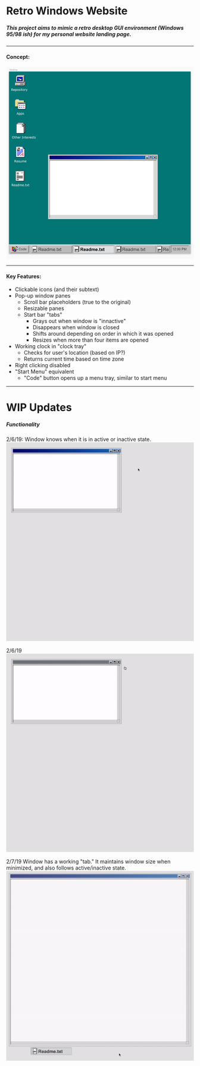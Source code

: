 # Retro Windows Website

##### This project aims to mimic a retro desktop GUI environment (Windows 95/98 ish) for my personal website landing page.
___

#### Concept:

![Desktop Enviroment Image](https://github.com/wumbledrive/RetroWindowsSite/blob/master/Images/Open%20Window.png?raw=true)
___

#### Key Features:
* Clickable icons (and their subtext)
* Pop-up window panes
	* Scroll bar placeholders (true to the original)
	* Resizable panes
	* Start bar "tabs"
		* Grays out when window is "innactive"
		* Disappears when window is closed
		* Shifts around depending on order in which it was opened
		* Resizes when more than four items are opened  
* Working clock in "clock tray"
	* Checks for user's location (based on IP?)
	* Returns current time based on time zone
* Right clicking disabled
* "Start Menu" equivalent
	* "Code" button opens up a menu tray, similar to start menu

---

# WIP Updates

##### Functionality

2/6/19: Window knows when it is in active or inactive state.
![Active/Innactive Windows](https://github.com/wumbledrive/RetroWindowsSite/blob/master/Images/Active:Inactive%20Window.gif?raw=true)

2/6/19
![Closing Windows](https://github.com/wumbledrive/RetroWindowsSite/blob/master/Images/Window%20Maximize%20&%20Close.gif?raw=true)

2/7/19 Window has a working "tab." It maintains window size when minimized, and also follows active/inactive state.
![Working Tab](https://github.com/wumbledrive/RetroWindowsSite/blob/master/Images/WorkingTab.gif?raw=true)
